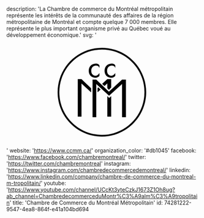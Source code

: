 description: 'La Chambre de commerce du Montréal métropolitain représente les intérêts de la communauté des affaires de la région métropolitaine de Montréal et compte quelque 7 000 membres. Elle représente le plus important organisme privé au Québec voué au développement économique.'
svg: '<svg xmlns="http://www.w3.org/2000/svg" viewBox="0 0 160 90"><path d="M79.153 8C58.877 8 42.438 24.44 42.438 44.72c0 20.278 16.438 36.718 36.715 36.718 20.275 0 36.716-16.44 36.716-36.72C115.87 24.44 99.43 8 79.152 8zm0 72.006c-19.485 0-35.282-15.798-35.282-35.287S59.67 9.43 79.154 9.43s35.282 15.798 35.282 35.287-15.798 35.288-35.283 35.288z"/><path d="M77.11 31.128c-.313.667-1.738 1.64-3.253 1.64-3.4 0-5.612-2.307-5.612-5.754 0-3.47 2.375-5.96 6.055-5.984 1.83-.013 2.84 1.255 2.84 1.74v2.05c-.084-.733-.805-2.205-2.84-2.16-2.584.057-3.983 1.91-3.983 4.26 0 2.61 1.37 4.136 3.604 4.194 1.696.043 3.22-2.242 3.22-2.242l-.03 2.256zm13.128 0c-.312.667-1.738 1.64-3.252 1.64-3.4 0-5.612-2.307-5.612-5.754 0-3.47 2.375-5.96 6.055-5.984 1.83-.013 2.84 1.255 2.84 1.74v2.05c-.084-.733-.805-2.205-2.84-2.16-2.584.057-3.982 1.91-3.982 4.26 0 2.61 1.37 4.136 3.604 4.194 1.695.043 3.22-2.242 3.22-2.242l-.034 2.256zM95.874 34.323l-10.926 9.983-10.475-9.983h-3.077v31.043h3.077v-27.44l10.63 9.73 10.77-9.758v27.468h3.216V34.323M70.234 41.537l-8-7.624h-3.078v31.043h3.077v-27.44l8 7.322"/><path d="M76.17 40.734l-.603.55V44.8l2.507-2.27m5.562-1.213l1.308 1.45 1.906-1.985v-6.87h-3.214l-4.27 3.902 1.917 1.806 2.353-2.132m1.474 11.947l-1.474-1.46v16.98h3.214V48.05"/></svg>'
website: 'https://www.ccmm.ca/'
organization_color: '#db1045'
facebook: 'https://www.facebook.com/chambremontreal/'
twitter: 'https://twitter.com/chambremontreal'
instagram: 'https://www.instagram.com/chambredecommercedemontreal/'
linkedin: 'https://www.linkedin.com/company/chambre-de-commerce-du-montreal-m-tropolitain/'
youtube: 'https://www.youtube.com/channel/UCcKt3yteCzkJ1673Z1Oh8ug?ab_channel=ChambredecommerceduMontr%C3%A9alm%C3%A9tropolitain'
title: 'Chambre de Commerce du Montréal Métropolitain'
id: 74281222-9547-4ea8-864f-e41a104bd694

